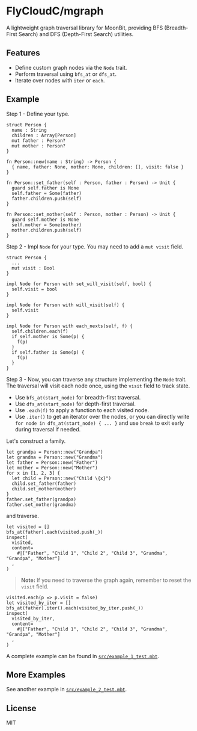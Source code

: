 # FlyCloudC/mgraph

A lightweight graph traversal library for MoonBit, providing BFS (Breadth-First Search) and DFS (Depth-First Search) utilities.

## Features

- Define custom graph nodes via the `Node` trait.
- Perform traversal using `bfs_at` or `dfs_at`.
- Iterate over nodes with `iter` or `each`.

## Example

Step 1 - Define your type.

```mbt
struct Person {
  name : String
  children : Array[Person]
  mut father : Person?
  mut mother : Person?
}

fn Person::new(name : String) -> Person {
  { name, father: None, mother: None, children: [], visit: false }
}

fn Person::set_father(self : Person, father : Person) -> Unit {
  guard self.father is None
  self.father = Some(father)
  father.children.push(self)
}

fn Person::set_mother(self : Person, mother : Person) -> Unit {
  guard self.mother is None
  self.mother = Some(mother)
  mother.children.push(self)
}
```

Step 2 - Impl `Node` for your type. You may need to add a `mut visit` field.

```mbt
struct Person {
  ...
  mut visit : Bool
}

impl Node for Person with set_will_visit(self, bool) {
  self.visit = bool
}

impl Node for Person with will_visit(self) {
  self.visit
}

impl Node for Person with each_nexts(self, f) {
  self.children.each(f)
  if self.mother is Some(p) {
    f(p)
  }
  if self.father is Some(p) {
    f(p)
  }
}
```

Step 3 - Now, you can traverse any structure implementing the `Node` trait. The traversal will visit each node once, using the `visit` field to track state.

- Use `bfs_at(start_node)` for breadth-first traversal.
- Use `dfs_at(start_node)` for depth-first traversal.
- Use `.each(f)` to apply a function to each visited node.
- Use `.iter()` to get an iterator over the nodes, or you can directly write `for node in dfs_at(start_node) { ... }` and use `break` to exit early during traversal if needed.

Let's construct a family.

```mbt
let grandpa = Person::new("Grandpa")
let grandma = Person::new("Grandma")
let father = Person::new("Father")
let mother = Person::new("Mother")
for x in [1, 2, 3] {
  let child = Person::new("Child \{x}")
  child.set_father(father)
  child.set_mother(mother)
}
father.set_father(grandpa)
father.set_mother(grandma)
```

and traverse.

```mbt
let visited = []
bfs_at(father).each(visited.push(_))
inspect(
  visited,
  content=
    #|["Father", "Child 1", "Child 2", "Child 3", "Grandma", "Grandpa", "Mother"]
  ,
)
```

> **Note:** If you need to traverse the graph again, remember to reset the `visit` field.

```mbt
visited.each(p => p.visit = false)
let visited_by_iter = []
bfs_at(father).iter().each(visited_by_iter.push(_))
inspect(
  visited_by_iter,
  content=
    #|["Father", "Child 1", "Child 2", "Child 3", "Grandma", "Grandpa", "Mother"]
  ,
)
```

A complete example can be found in [`src/example_1_test.mbt`](src/example_1_test.mbt).

## More Examples

See another example in [`src/example_2_test.mbt`](src/example_2_test.mbt).

## License

MIT
